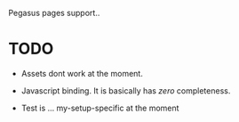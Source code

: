 Pegasus pages support..

# TODO
* Assets dont work at the moment.

* Javascript binding. It is basically has *zero* completeness.

* Test is ... my-setup-specific at the moment
